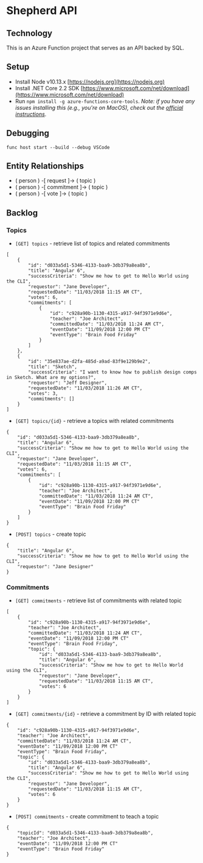 # Shepherd API

## Technology
This is an Azure Function project that serves as an API backed by SQL.

## Setup
- Install Node v10.13.x [https://nodejs.org](https://nodejs.org)
- Install .NET Core 2.2 SDK [https://www.microsoft.com/net/download](https://www.microsoft.com/net/download)
- Run `npm install -g azure-functions-core-tools`. _Note: if you have any issues installing this (e.g., you're on MacOS), check out the [official instructions](https://github.com/Azure/azure-functions-core-tools)_.

## Debugging
```
func host start --build --debug VSCode
```

## Entity Relationships
- ( person ) -[ request ]-> ( topic )
- ( person ) -[ commitment ]-> ( topic )
- ( person ) -[ vote ]-> ( topic )

## Backlog

### Topics
- `[GET] topics` - retrieve list of topics and related commitments
```
[
    {
        "id": "d033a5d1-5346-4133-baa9-3db379a8ea8b",
        "title": "Angular 6",
        "successCriteria": "Show me how to get to Hello World using the CLI",
        "requestor": "Jane Developer",
        "requestedDate": "11/03/2018 11:15 AM CT",
        "votes": 6,
        "commitments": [
            {
                "id": "c928a90b-1130-4315-a917-94f3971e9d6e",
                "teacher": "Joe Architect",
                "committedDate": "11/03/2018 11:24 AM CT",
                "eventDate": "11/09/2018 12:00 PM CT"
                "eventType": "Brain Food Friday"
            }
        ]
    },
    {
        "id": "35e837ae-d2fa-485d-a9ad-83f9e129b9e2",
        "title": "Sketch",
        "successCriteria": "I want to know how to publish design comps in Sketch. What are my options?",
        "requestor": "Jeff Designer",
        "requestedDate": "11/03/2018 11:26 AM CT",
        "votes": 3,
        "commitments": []
    }
]
```
- `[GET] topics/{id}` - retrieve a topics with related commitments
```
{
    "id": "d033a5d1-5346-4133-baa9-3db379a8ea8b",
    "title": "Angular 6",
    "successCriteria": "Show me how to get to Hello World using the CLI",
    "requestor": "Jane Developer",
    "requestedDate": "11/03/2018 11:15 AM CT",
    "votes": 6,
    "commitments": [
        {
            "id": "c928a90b-1130-4315-a917-94f3971e9d6e",
            "teacher": "Joe Architect",
            "committedDate": "11/03/2018 11:24 AM CT",
            "eventDate": "11/09/2018 12:00 PM CT"
            "eventType": "Brain Food Friday"
        }
    ]
}
```
- `[POST] topics` - create topic
```
{
    "title": "Angular 6",
    "successCriteria": "Show me how to get to Hello World using the CLI",
    "requestor": "Jane Designer"
}
```

### Commitments
- `[GET] commitments` - retrieve list of commitments with related topic
```
[
    {
        "id": "c928a90b-1130-4315-a917-94f3971e9d6e",
        "teacher": "Joe Architect",
        "committedDate": "11/03/2018 11:24 AM CT",
        "eventDate": "11/09/2018 12:00 PM CT"
        "eventType": "Brain Food Friday",
        "topic": {
            "id": "d033a5d1-5346-4133-baa9-3db379a8ea8b",
            "title": "Angular 6",
            "successCriteria": "Show me how to get to Hello World using the CLI",
            "requestor": "Jane Developer",
            "requestedDate": "11/03/2018 11:15 AM CT",
            "votes": 6
        }
    }
]
```
- `[GET] commitments/{id}` - retrieve a commitment by ID with related topic
```
{
    "id": "c928a90b-1130-4315-a917-94f3971e9d6e",
    "teacher": "Joe Architect",
    "committedDate": "11/03/2018 11:24 AM CT",
    "eventDate": "11/09/2018 12:00 PM CT"
    "eventType": "Brain Food Friday",
    "topic": {
        "id": "d033a5d1-5346-4133-baa9-3db379a8ea8b",
        "title": "Angular 6",
        "successCriteria": "Show me how to get to Hello World using the CLI",
        "requestor": "Jane Developer",
        "requestedDate": "11/03/2018 11:15 AM CT",
        "votes": 6
    }
}
```
- `[POST] commitments` - create commitment to teach a topic
```
{
    "topicId": "d033a5d1-5346-4133-baa9-3db379a8ea8b",
    "teacher": "Joe Architect",
    "eventDate": "11/09/2018 12:00 PM CT"
    "eventType": "Brain Food Friday"
}
```